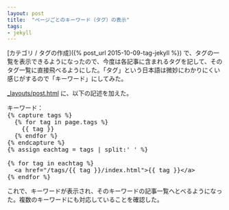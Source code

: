 ```yaml
---
layout: post
title:  "ページごとのキーワード（タグ）の表示"
tags:
- jekyll
---
```

[カテゴリ / タグの作成]({% post_url 2015-10-09-tag-jekyll %}) で、タグの一覧を表示できるようになったので、今度は各記事に含まれるタグを記して、そのタグ一覧に直接飛べるようにした。「タグ」という日本語は微妙にわかりにくい感じがするので「キーワード」にしてみた。

[_layouts/post.html](https://github.com/sekika/sekika.github.io/blob/master/_layouts/post.html) に、以下の記述を加えた。

<pre>
キーワード：
&lcub;% capture tags %&rcub;
  &lcub;% for tag in page.tags %&rcub;
    &lcub;&lcub; tag &rcub;&rcub;
  &lcub;% endfor %&rcub;
&lcub;% endcapture %&rcub;
&lcub;% assign eachtag = tags | split:' ' %&rcub;

&lcub;% for tag in eachtag %&rcub;
  &lt;a href="/tags/&lcub;&lcub; tag }}/index.html">&lcub;&lcub; tag }}&lt;/a>
&lcub;% endfor %&rcub;
</pre>

これで、キーワードが表示され、そのキーワードの記事一覧へとべるようになった。複数のキーワードにも対応していることを確認した。
